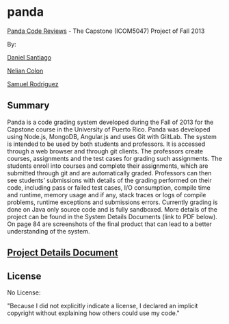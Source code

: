 panda
=====

[Panda Code Reviews](http://pandacode.sytes.net/ "Panda Code Review Site") - The Capstone (ICOM5047) Project of Fall 2013

By:

[Daniel Santiago](https://github.com/danysantiago "danysantiago")

[Nelian Colon](http://github.com/nelii28o2 "nelii28o2")

[Samuel Rodriguez](http://github.com/samus250 "samus250")


Summary
-------

Panda is a code grading system developed during the Fall of 2013 for the Capstone course in the University of Puerto Rico. Panda was developed using Node.js, MongoDB, Angular.js and uses Git with GiitLab. The system is intended to be used by both students and professors. It is accessed through a web browser and through git clients. The professors create courses, assignments and the test cases for grading such assignments. The students enroll into courses and complete their assignments, which are submitted through git and are automatically graded. Professors can then see students’ submissions with details of the grading performed on their code, including pass or failed test cases, I/O consumption, compile time and runtime, memory usage and if any, stack traces or logs of compile problems, runtime exceptions and submissions errors. Currently grading is done on Java only source code and is fully sandboxed. More details of the project can be found in the System Details Documents (link to PDF below). On page 84 are screenshots of the final product that can lead to a better understanding of the system.


[Project Details Document](https://dl.dropboxusercontent.com/u/17223237/PandaCodeReview%20FinalReport.pdf "Panoda Code Review Final Report")
-------



License
-------

No License:

"Because I did not explicitly indicate a license, I declared an implicit copyright without explaining how others could use my code."


